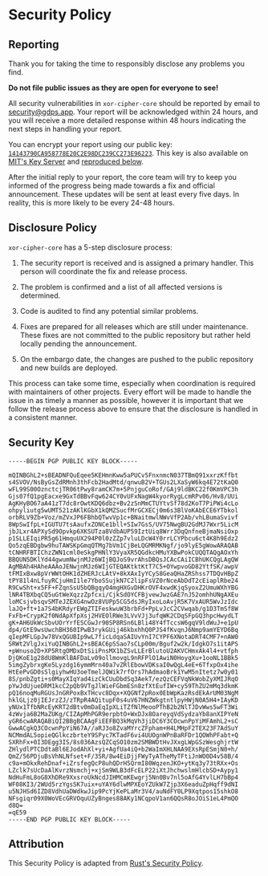 # Security Policy

## Reporting

Thank you for taking the time to responsibly disclose any problems you find.

**Do not file public issues as they are open for everyone to see!**

All security vulnerabilities in `xor-cipher-core` should be reported by email
to [security@gdps.app][Security Email].
Your report will be acknowledged within 24 hours, and you will receive a more
detailed response within 48 hours indicating the next steps in handling your report.

You can encrypt your report using our public key:
[`14143790CA958778E20C2E98DC239CC273E96223`][Security Key].
This key is also available on [MIT's Key Server][MIT Key Server]
and [reproduced below](#security-key).

After the initial reply to your report, the core team will try to keep you
informed of the progress being made towards a fix and official announcement.
These updates will be sent at least every five days. In reality, this is
more likely to be every 24-48 hours.

## Disclosure Policy

`xor-cipher-core` has a 5-step disclosure process:

1. The security report is received and is assigned a primary handler.
   This person will coordinate the fix and release process.

2. The problem is confirmed and a list of all affected versions is determined.

3. Code is audited to find any potential similar problems.

4. Fixes are prepared for all releases which are still under maintenance.
   These fixes are not committed to the public repository but rather
   held locally pending the announcement.

5. On the embargo date, the changes are pushed to the public repository
   and new builds are deployed.

This process can take some time, especially when coordination is required
with maintainers of other projects. Every effort will be made to handle
the issue in as timely a manner as possible, however it is important that
we follow the release process above to ensure that the disclosure is handled
in a consistent manner.

## Security Key

```text
-----BEGIN PGP PUBLIC KEY BLOCK-----

mQINBGhL2+sBEADNFQuEqee5KEHmnKww5aPUCv5FnxnmcN037TBmQ91xxrzKffbt
s4SVOV/NsByGsZdRMnh3thFcb2HadMtd/qnwuB2V+TGUs2LXaSyW6kq4E72tKaQ0
wFL99S00OznctcjTR06tPwy8ramCK7m+5PnjguCoRof/GAj9ldBKC22f0KmVPC3h
Gjs07fQ1pgEacxe9GxTdBBvFqw624CY0vUFxNagW4kyorRygLcmRPv06/Hv8/UUi
AgKHyBO67aA41zT7dc8rOwtKDQ6dbz+Bv2zSnMmCTUYtvSf78d2KoT7PiPWi4cLo
ohpyliutg5wUMT521zAKlKGbX1kQMZSucfMrGCXECj0m6s3BlVoKAbECE6YTbkol
orbRLV9Zb+Voz/mZVxJP6FBhbQTwvVp1c+BNaitmwlNWvVfP2Ab/vhLBumaSvivf
8WpSwIfpL+IGUTU7tsAaufxZONCe1bll+SIw7GsS/UV75NwgBU2GdMJ7Wxr5LicM
jbJLxr4APXySd9Opvkp6XKSUTza8VdbAUP59IztUiq8Wrr3DqQnfneBjmaNsiOxp
p1SLLEIqiPR5g61HmquUX294P0l0zZZp7vluLDcW4Y0rrLCYPbcu6ct4K8h9Edz2
Qo5zqEBDgbw9huTAWSKpGmqQTMg7bVm1CjBeLQGMRMKNgf/jo9lyE5gWowARAQAB
tCNHRFBTIChzZWN1cml0eSkgPHNlY3VyaXR5QGdkcHMuYXBwPokCUQQTAQgAOxYh
BBQUN5DKlYd44gwumNwjnMJz6WIjBQJoS9vrAhsDBQsJCAcCAiICBhUKCQgLAgQW
AgMBAh4HAheAAAoJENwjnMJz6WIjGTEQAKtktKtT7C5+OYwpvoGD82YtfSK/awpV
tFMIxBxw8pVrWWtOHK1dZHERJcLAtV+8kXAxIyYCyS8GeaQHaZRShss7TDQvHBpZ
tPY81l4nLfuyRCjuHmI1le7YboSSujkN7C2lipFsVZ0rNceAbDdT2cEiaplRbe24
R9CwSht+x5FF+FZqnSsU5bQBgqyO4mgHXGvDHKrOVF4xwdKjqSyoxZ2UmuWXhYBG
lNR4TBXbqCQ5uGtWeXqzzZpfcxi/CjkSdOYCFBjvewJwzGAE7nJ52omhhUNgAXEu
loMCsjvbsqvSMTeJZEXG4nwOz8VUPp5CG5dsJRyIxoLoAvjR5K7VxAUR5WvJzIdc
laJQ+ft+1a7S4bKRdyrEWgZTIFeskwuW3brbFd+PpLvJcC2CVwqab/g1D3TmSf8W
FxFb+CrypK2f0NdApXfpXsj2HVEOlRWe3LVvVJj3ufqWK2CDqSFpGQ3hpcHwydLT
gK+AH6UkWcSbvUOrYrfESCGwJr90SP8RSn6LBli48Y4fTccsW6gqV9ldWuJ+e1pU
dp4/GtE9wsUwchBH360IPwB3rykGUij46kbxhhQ0PJS4fKvqnJ6Nmp9amYEYD6Bq
qIepMFLGpJw78VxQGUBIp9wL7ficLdqaSAIUvYnI7CYPF6XNotaDRT4CMF7+nAW0
SRWt2VlgJxiYuQINBGhL2+sBEAC6pSSao7sCLp00m/Bguf2w2k/IdgkO7s1itAPS
+pWnuso2D+XP5RtgOMDxDtSiiPnsMX1bZSvLLErBlutoU2AKVCHmxAk4l4+vtfph
DjQKoE1g28dU8WmKlBAFDaLv09ollmovgL9nRFPlO1AwiN0HoygXu+1ooNL1BBk5
5imgZybrxgKe5Lyzdg16ymmMrn40a7vZRlEbowVDKsaI0wQgL4eE+6TfxpOx4ihe
HtEePvGD0sSlgiyhwHU3oeTmelJQWik7rfOrs7hAdmaoBrk1YwM5nItetz7w0y01
8S/pnbZgti+s0MayXIqYad4izCkCUuDbdSq3AekT/ezQzCEFVqNkWobZyXMIJRqO
pYwJdUjueDRM1kcC2pQb9VTgJlWieFGbmESn8zfXtEufIW+cy59ThZU2mMq3dkmK
pQ16noqMuRGUsJnGRPoxBxTHcvc8Dqx+XQGNf2pRox0EbWpKazRsdEkArUM03NgM
hklGLjz0jIEJrzZJ/zTRpR4AQitupF0s4uV67HNZWkgtntlpyHWjN0A5H4+IAyKD
yNUx1TfbNRcEyKRT2dBtv0mDaEqIpXLiTZfNlMeooPThB2b2NlTJDvWws5wFT3Wi
4zWvja6B2MaZUKg/CIZApMhPGR9erpbtO+WxDJx8OareyqVdSydzaYb8anXIPYeN
yGR6cwARAQABiQI2BBgBCAAgFiEEFBQ3kMqVh3jiDC6Y3COcwnPpYiMFAmhL2+sC
GwwACgkQ3COcwnPpYiN67A//aRJ3o8ZvaMYrcZFpham+H4LMHpF2TEX23F7AdSuY
NCMmdAL5opieQGlkczbrteY9SPyc7KTadF6vi4UUOgnWPnBaRFDr1QOWhPFabt+Q
SXRhFx+0I3DEgg3IS/8s036AzsQZCqSO10zm2SMBWDtHvJXxgLWpGSzWesghjrtW
ZHlydlPTCDdtaBl6EJodAhXl+yi+AgfUa4iQ+b2WaImXHLNAA9EXsRpESmjN0+h/
QmZ/56PDjuBsVhNLNfset+F/3SR/8w4EiDjjFWyTyATheMyTFtiJnWO0D4v58B/4
c9a+mOkxRehDnaf+iZrsfegQcP8uhQDrH5QrmI80WqzenJKO+ytKq3y73tRXx+Os
LZclk7sUcDaAlKvrzNsmchj+xjSm9WLB3dFcELP22iXtJhchwslmHlcbSD+Aypy1
NdHuFmL8oG8XhDRe9XxsroUkNcdJIHMCmKEwgrj5Nn0Bv7nl5oAfG4YvlLH7bBp4
WF08KI3/2WUd5rzYgsSK7uix+uYAY6dlwMPXEoYZUkW7Zjp3X6eaduZpHqff9dNI
u5NJHSd6IZD8VdhUaDWdkwJip9PcYjKePLaMr3V4/auNdFY0LP9Xqtpos15shkO8
NFsgiqr09X0WoVEcGRVOquUZyBnges88AKy1NCqpoV1an6QQsR8oJOiS1eL4PmQO
d8Q=
=qE59
-----END PGP PUBLIC KEY BLOCK-----
```

## Attribution

This Security Policy is adapted from [Rust's Security Policy][Rust Security Policy].

[Security Email]: mailto:security@gdps.app
[Security Key]: https://gdps.app/static/keys/security.key
[MIT Key Server]: https://pgp.mit.edu/pks/lookup?op=index&search=0x14143790CA958778E20C2E98DC239CC273E96223
[Rust Security Policy]: https://rust-lang.org/policies/security

